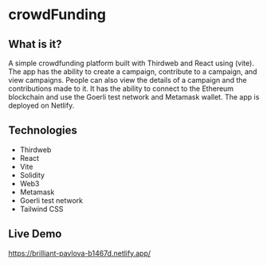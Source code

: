 # crowdFunding

## What is it?
A simple crowdfunding platform built with Thirdweb and React using (vite). The app has the ability to create a campaign, contribute to a campaign, and view campaigns. People can also view the details of a campaign and the contributions made to it. It has the ability to connect to the Ethereum blockchain and use the Goerli test network and Metamask wallet. The app is deployed on Netlify.


## Technologies
- Thirdweb
- React
- Vite
- Solidity
- Web3
- Metamask
- Goerli test network
- Tailwind CSS



## Live Demo
https://brilliant-pavlova-b1467d.netlify.app/